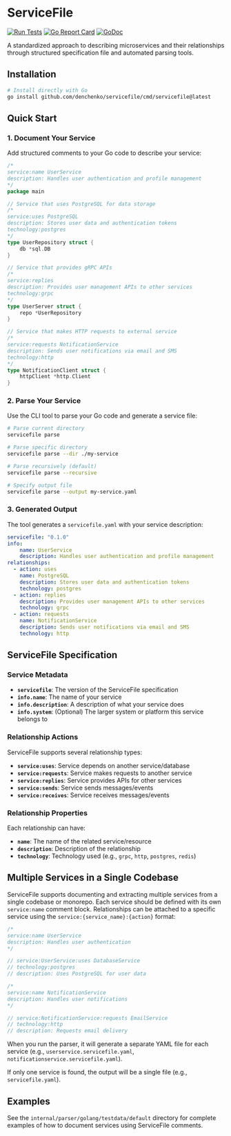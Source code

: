 # ServiceFile

[![Run Tests](https://github.com/denchenko/servicefile/actions/workflows/go.yml/badge.svg?branch=main)](https://github.com/denchenko/servicefile/actions/workflows/go.yml)
[![Go Report Card](https://goreportcard.com/badge/github.com/denchenko/servicefile)](https://goreportcard.com/report/github.com/denchenko/servicefile)
[![GoDoc](https://godoc.org/github.com/denchenko/servicefile?status.svg)](https://godoc.org/github.com/denchenko/servicefile)

A standardized approach to describing microservices and their relationships through structured specification file and automated parsing tools.

## Installation

```bash
# Install directly with Go
go install github.com/denchenko/servicefile/cmd/servicefile@latest
```

## Quick Start

### 1. Document Your Service

Add structured comments to your Go code to describe your service:

```go
/*
service:name UserService
description: Handles user authentication and profile management
*/
package main

// Service that uses PostgreSQL for data storage
/*
service:uses PostgreSQL
description: Stores user data and authentication tokens
technology:postgres
*/
type UserRepository struct {
    db *sql.DB
}

// Service that provides gRPC APIs
/*
service:replies
description: Provides user management APIs to other services
technology:grpc
*/
type UserServer struct {
    repo *UserRepository
}

// Service that makes HTTP requests to external service
/*
service:requests NotificationService
description: Sends user notifications via email and SMS
technology:http
*/
type NotificationClient struct {
    httpClient *http.Client
}
```

### 2. Parse Your Service

Use the CLI tool to parse your Go code and generate a service file:

```bash
# Parse current directory
servicefile parse

# Parse specific directory
servicefile parse --dir ./my-service

# Parse recursively (default)
servicefile parse --recursive

# Specify output file
servicefile parse --output my-service.yaml
```

### 3. Generated Output

The tool generates a `servicefile.yaml` with your service description:

```yaml
servicefile: "0.1.0"
info:
    name: UserService
    description: Handles user authentication and profile management
relationships:
  - action: uses
    name: PostgreSQL
    description: Stores user data and authentication tokens
    technology: postgres
  - action: replies
    description: Provides user management APIs to other services
    technology: grpc
  - action: requests
    name: NotificationService
    description: Sends user notifications via email and SMS
    technology: http
```

## ServiceFile Specification

### Service Metadata

- **`servicefile`**: The version of the ServiceFile specification
- **`info.name`**: The name of your service
- **`info.description`**: A description of what your service does
- **`info.system`**: (Optional) The larger system or platform this service belongs to

### Relationship Actions

ServiceFile supports several relationship types:

- **`service:uses`**: Service depends on another service/database
- **`service:requests`**: Service makes requests to another service
- **`service:replies`**: Service provides APIs for other services
- **`service:sends`**: Service sends messages/events
- **`service:receives`**: Service receives messages/events

### Relationship Properties

Each relationship can have:

- **`name`**: The name of the related service/resource
- **`description`**: Description of the relationship
- **`technology`**: Technology used (e.g., `grpc`, `http`, `postgres`, `redis`)

## Multiple Services in a Single Codebase

ServiceFile supports documenting and extracting multiple services from a single codebase or monorepo. Each service should be defined with its own `service:name` comment block. Relationships can be attached to a specific service using the `service:{service_name}:{action}` format:

```go
/*
service:name UserService
description: Handles user authentication
*/

// service:UserService:uses DatabaseService
// technology:postgres
// description: Uses PostgreSQL for user data

/*
service:name NotificationService
description: Handles user notifications
*/

// service:NotificationService:requests EmailService
// technology:http
// description: Requests email delivery
```

When you run the parser, it will generate a separate YAML file for each service (e.g., `userservice.servicefile.yaml`, `notificationservice.servicefile.yaml`).

If only one service is found, the output will be a single file (e.g., `servicefile.yaml`).

## Examples

See the `internal/parser/golang/testdata/default` directory for complete examples of how to document services using ServiceFile comments.
